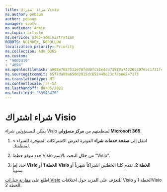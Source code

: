 ```yaml
---
title: شراء اشتراك Visio
ms.author: pebaum
author: pebaum
manager: scotv
ms.audience: Admin
ms.topic: article
ms.service: o365-administration
ROBOTS: NOINDEX, NOFOLLOW
localization_priority: Priority
ms.collection: Adm_O365
ms.custom:
- "9002419"
- "4694"
ms.openlocfilehash: a908e7887512e78fdd8fc51e4c973989a742265c07eac1731f4d658231cd29e7
ms.sourcegitcommit: b5f7da89a650d2915dc652449623c78be6247175
ms.translationtype: MT
ms.contentlocale: ar-SA
ms.lasthandoff: 08/05/2021
ms.locfileid: "53943470"
---
```

# <a name="purchase-visio-subscription"></a>شراء اشتراك Visio

يمكن للمسؤولين شراء Visio لمنظمتهم من **مركز مسؤولي Microsoft 365**.

1. انتقل إلى **صفحة خدمات شراء** الفوترة لعرض الاشتراكات المتوفرة للشراء  >  **[](https://go.microsoft.com/fwlink/p/?linkid=868433)** لمنظمتك.

2. حدد موقع خطط Visio من خلال البحث بالاسم "Visio".

3. حدد إما **Visio الخطة 1** أو **Visio الخطة 2**. تقدم كلتا الخطتين اشتراكاً شهرياً أو سنوياً.

اطلع على [مقارنة خيارات Visio](https://products.office.com/Visio/microsoft-visio-plans-and-pricing-compare-visio-options) للتعرّف على المزيد حول اختلافات Visio الخطة 1 وVisio الخطة 2.
